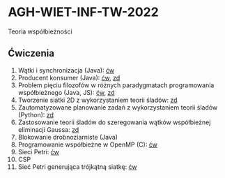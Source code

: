 # AGH-WIET-INF-TW-2022
Teoria współbieżności

## Ćwiczenia
1. Wątki i synchronizacja (Java): [ćw](https://github.com/proman3419/AGH-WIET-INF-TW-2022/tree/master/cw1)
2. Producent konsumer (Java): [ćw](https://github.com/proman3419/AGH-WIET-INF-TW-2022/tree/master/cw2), [zd](https://github.com/proman3419/AGH-WIET-INF-TW-2022/tree/master/cw2zd)
3. Problem pięciu filozofów w różnych paradygmatach programowania współbieżnego (Java, JS): [ćw](https://github.com/proman3419/AGH-WIET-INF-TW-2022/tree/master/cw3), [zd](https://github.com/proman3419/AGH-WIET-INF-TW-2022/tree/master/cw3zd)
4. Tworzenie siatki 2D z wykorzystaniem teorii śladów: [zd](https://github.com/proman3419/AGH-WIET-INF-TW-2022/tree/master/cw4zd/sprawozdanie)
5. Zautomatyzowane planowanie zadań z wykorzystaniem teorii śladów (Python): [zd](https://github.com/proman3419/AGH-WIET-INF-TW-2022/tree/master/cw5zd)
6. Zastosowanie teorii śladów do szeregowania wątków współbieżnej eliminacji Gaussa: [zd](https://github.com/proman3419/AGH-WIET-INF-TW-2022/tree/master/cw6zd)
7. Blokowanie drobnoziarniste (Java)
8. Programowanie współbieżne w OpenMP (C): [ćw](https://github.com/proman3419/AGH-WIET-INF-TW-2022/tree/master/cw8)
9. Sieci Petri: [ćw](https://github.com/proman3419/AGH-WIET-INF-TW-2022/tree/master/cw9)
10. CSP
11. Sieć Petri generująca trójkątną siatkę: [ćw](https://github.com/proman3419/AGH-WIET-INF-TW-2022/tree/master/cw11)
